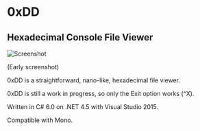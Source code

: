 # 0xDD
## Hexadecimal Console File Viewer

![Screenshot](http://didi.wilomgfx.net/p/0xdd1.png)

(Early screenshot)

0xDD is a straightforward, nano-like, hexadecimal file viewer.

0xDD is still a work in progress, so only the Exit option works (^X).

Written in C# 6.0 on .NET 4.5 with Visual Studio 2015.

Compatible with Mono.
